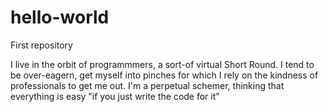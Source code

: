 # hello-world
First repository

I live in the orbit of programmmers, a sort-of virtual Short Round. I tend to be over-eagern, get myself into pinches for which I rely on the kindness of professionals to get me out. I'm a perpetual schemer, thinking that everything is easy "if you just write the code for it"
